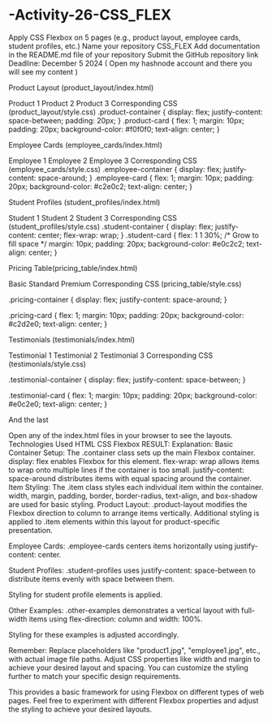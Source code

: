 # -Activity-26-CSS_FLEX
Apply CSS Flexbox on 5 pages (e.g., product layout, employee cards, student profiles, etc.)
Name your repository CSS_FLEX
Add documentation in the README.md file of your repository
Submit the GitHub repository link
Deadline: December 5 2024
( Open my hashnode account and there you will see my content )

Product Layout (product_layout/index.html)
<title>Product Layout</title>
Product 1
Product 2
Product 3
Corresponding CSS (product_layout/style.css) .product-container { display: flex; justify-content: space-between; padding: 20px; }
.product-card { flex: 1; margin: 10px; padding: 20px; background-color: #f0f0f0; text-align: center; }

Employee Cards (employee_cards/index.html)

<title>Employee Cards</title>
Employee 1
Employee 2
Employee 3
Corresponding CSS (employee_cards/style.css)
.employee-container { display: flex; justify-content: space-around; }
.employee-card { flex: 1; margin: 10px; padding: 20px; background-color: #c2e0c2; text-align: center; }

Student Profiles (student_profiles/index.html)

<title>Student Profiles</title>
Student 1
Student 2
Student 3
Corresponding CSS (student_profiles/style.css)
.student-container { display: flex; justify-content: center; flex-wrap: wrap; }
.student-card { flex: 1 1 30%; /* Grow to fill space */ margin: 10px; padding: 20px; background-color: #e0c2c2; text-align: center; }

Pricing Table(pricing_table/index.html)
<title>Pricing Table</title>
Basic
Standard
Premium
Corresponding CSS (pricing_table/style.css)

.pricing-container { display: flex; justify-content: space-around; }

.pricing-card { flex: 1; margin: 10px; padding: 20px; background-color: #c2d2e0; text-align: center; }

Testimonials (testimonials/index.html)
<title>Testimonials</title>
Testimonial 1
Testimonial 2
Testimonial 3
Corresponding CSS (testimonials/style.css)

.testimonial-container { display: flex; justify-content: space-between; }

.testimonial-card { flex: 1; margin: 10px; padding: 20px; background-color: #e0c2e0; text-align: center; }

And the last

Open any of the index.html files in your browser to see the layouts. Technologies Used HTML CSS Flexbox
RESULT:
Explanation:
Basic Container Setup:
The .container class sets up the main Flexbox container.
display: flex enables Flexbox for this element.
flex-wrap: wrap allows items to wrap onto multiple lines if the container is too small.
justify-content: space-around distributes items with equal spacing around the container.
Item Styling:
The .item class styles each individual item within the container.
width, margin, padding, border, border-radius, text-align, and box-shadow are used for basic styling.
Product Layout:
.product-layout modifies the Flexbox direction to column to arrange items vertically.
Additional styling is applied to .item elements within this layout for product-specific presentation.

Employee Cards:
.employee-cards centers items horizontally using justify-content: center.

Student Profiles:
.student-profiles uses justify-content: space-between to distribute items evenly with space between them.

Styling for student profile elements is applied.

Other Examples:
.other-examples demonstrates a vertical layout with full-width items using flex-direction: column and width: 100%.

Styling for these examples is adjusted accordingly.

Remember:
Replace placeholders like "product1.jpg", "employee1.jpg", etc., with actual image file paths.
Adjust CSS properties like width and margin to achieve your desired layout and spacing.
You can customize the styling further to match your specific design requirements.

This provides a basic framework for using Flexbox on different types of web pages. Feel free to experiment with different Flexbox properties and adjust the styling to achieve your desired layouts.




